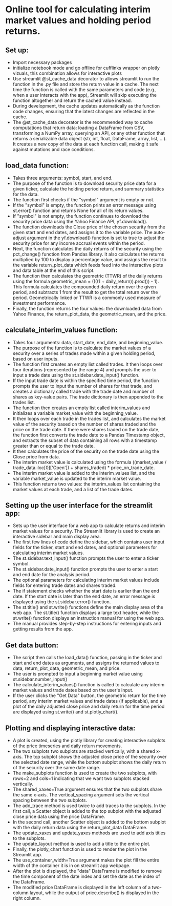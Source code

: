 # Online tool for calculating interim market values and holding period returns.

## Set up:
* Import necessary packages
* initialize notebook mode and go offline for cufflinks wrapper on plotly vizuals, this combination allows for interactive plots
* Use streamlit @st_cache_data decorator to allows streamlit to run the function in the .py file and store the return value in a cache. The next time the function is called with the same parameters and code (e.g., when a user interacts with the app), Streamlit will skip executing the function altogether and return the cached value instead.
* During development, the cache updates automatically as the function code changes, ensuring that the latest changes are reflected in the cache.
* The @st_cache_data decorator is the recommended way to cache computations that return data: loading a DataFrame from CSV, transforming a NumPy array, querying an API, or any other function that returns a serializable data object (str, int, float, DataFrame, array, list, …). It creates a new copy of the data at each function call, making it safe against mutations and race conditions. 

## load_data function:
* Takes three arguments: symbol, start, and end. 
* The purpose of the function is to download security price data for a given ticker, calculate the holding period return, and summary statistics for the data.
* The function first checks if the "symbol" argument is empty or not. 
* If the "symbol" is empty, the function prints an error message using st.error() function and returns None for all of its return values. 
* If "symbol" is not empty, the function continues to download the security price data using the Yahoo Finance API, yf.download(). 
* The function downloads the Close price of the chosen security from the given start and end dates, and assigns it to the variable price. The auto-adjust argument in the yf.download() function is set to true to adjust the security price for any income accrual events within the period.
* Next, the function calculates the daily returns of the security using the pct_change() function from Pandas library. It also calculates the returns multiplied by 100 to display a percentage value, and assigns the result to the variable return_plot_data which feeds feed into the interactive plots and data table at the end of this script.
* The function then calculates the geometric (TTWR) of the daily returns using the formula geometric_mean = ((((1 + daily_return)).prod()) - 1). This formula calculates the compounded daily return over the given period, and subtracts 1 from the result to get the total return over the period. Geometrically linked or TTWR is a commonly used measure of investment performance.
* Finally, the function returns the four values: the downloaded data from Yahoo Finance, the return_plot_data, the geometric_mean, and the price.

## calculate_interim_values function:
* Takes four arguments: data, start_date, end_date, and beginning_value. 
* The purpose of the function is to calculate the market values of a security over a series of trades made within a given holding period, based on user inputs.
* The function first creates an empty list called trades. It then loops over four iterations (represented by the range 4) and prompts the user to input a trade date using the st.sidebar.date_input() function. 
* If the input trade date is within the specified time period, the function prompts the user to input the number of shares for that trade, and creates a dictionary called trade with the trade date and number of shares as key-value pairs. The trade dictionary is then appended to the trades list.
* The function then creates an empty list called interim_values and initializes a variable market_value with the beginning_value. 
* It then loops over each trade in the trades list, and calculates the market value of the security based on the number of shares traded and the price on the trade date. If there were shares traded on the trade date, the function first converts the trade date to a Pandas Timestamp object, and extracts the subset of data containing all rows with a timestamp greater than or equal to the trade date. 
* It then calculates the price of the security on the trade date using the Close price from data.
* The interim market value is calculated using the formula ((market_value / trade_data.iloc[0]['Open']) + shares_traded) * price_on_trade_date. 
* The interim market value is added to the interim_values list, and the variable market_value is updated to the interim market value.
* This function returns two values: the interim_values list containing the market values at each trade, and a list of the trade dates.

## Setting up the user interface for the streamlit app:
* Sets up the user interface for a web app to calculate returns and interim market values for a security. The Streamlit library is used to create an interactive sidebar and main display area.
* The first few lines of code define the sidebar, which contains user input fields for the ticker, start and end dates, and optional parameters for calculating interim market values. 
* The st.sidebar.text_input() function prompts the user to enter a ticker symbol.
* The st.sidebar.date_input() function prompts the user to enter a start and end date for the analysis period. 
* The optional parameters for calculating interim market values include fields for entering trade dates and shares traded.
* The if statement checks whether the start date is earlier than the end date. If the start date is later than the end date, an error message is displayed using the st.sidebar.error() function.
* The st.title() and st.write() functions define the main display area of the web app. The st.title() function displays a large text header, while the st.write() function displays an instruction manual for using the web app. 
* The manual provides step-by-step instructions for entering inputs and getting results from the app.

## Get data button:
* The script then calls the load_data() function, passing in the ticker and start and end dates as arguments, and assigns the returned values to data, return_plot_data, geometric_mean, and price. 
* The user is prompted to input a beginning market value using st.sidebar.number_input() 
* The calculate_interim_values() function is called to calculate any interim market values and trade dates based on the user's input.
* If the user clicks the "Get Data" button, the geometric return for the time period, any interim market values and trade dates (if applicable), and a plot of the daily adjusted close price and daily return for the time period are displayed using st.write() and st.plotly_chart().

## Plotting and displaying interactive data:
* A plot is created, using the plotly library for creating interactive subplots of the price timeseries and daily return movements. 
* The two subplots two subplots are stacked vertically, with a shared x-axis. The top subplot shows the adjusted close price of the security over the selected date range, while the bottom subplot shows the daily return of the security over the same date range.
* The make_subplots function is used to create the two subplots, with rows=2 and cols=1 indicating that we want two subplots stacked vertically. 
* The shared_xaxes=True argument ensures that the two subplots share the same x-axis. The vertical_spacing argument sets the vertical spacing between the two subplots.
* The add_trace method is used twice to add traces to the subplots. In the first call, a Scatter object is added to the top subplot with the adjusted close price data using the price DataFrame.
* In the second call, another Scatter object is added to the bottom subplot with the daily return data using the return_plot_data DataFrame.
* The update_xaxes and update_yaxes methods are used to add axis titles to the subplots. 
* The update_layout method is used to add a title to the entire plot.
* Finally, the plotly_chart function is used to render the plot in the Streamlit app. 
* The use_container_width=True argument makes the plot fill the entire width of the container it is in on streamlit app webpage.
* After the plot is displayed, the "data" DataFrame is modified to remove the time component of the date index and set the date as the index of the DataFrame. 
* The modified price DataFrame is displayed in the left column of a two-column layout, while the output of price.describe() is displayed in the right column.


